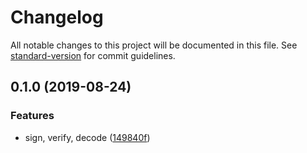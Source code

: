 # Changelog

All notable changes to this project will be documented in this file. See [standard-version](https://github.com/conventional-changelog/standard-version) for commit guidelines.

## 0.1.0 (2019-08-24)


### Features

* sign, verify, decode ([149840f](https://github.com/waitingsong/egg-jwt/commit/149840f))
